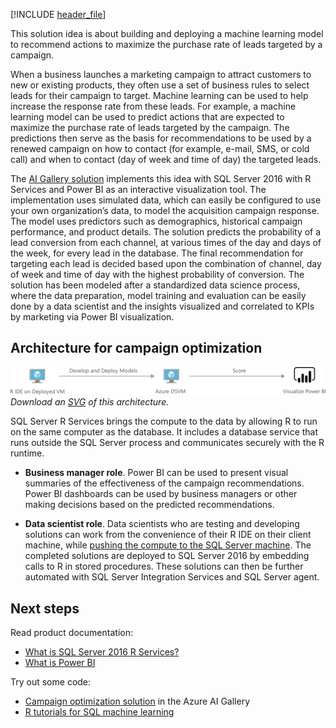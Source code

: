 


[!INCLUDE [header_file](../../../includes/sol-idea-header.md)]

This solution idea is about building and deploying a machine learning model to recommend actions to maximize the purchase rate of leads targeted by a campaign.

When a business launches a marketing campaign to attract customers to new or existing products, they often use a set of business rules to select leads for their campaign to target. Machine learning can be used to help increase the response rate from these leads. For example, a machine learning model can be used to predict actions that are expected to maximize the purchase rate of leads targeted by the campaign. The predictions then serve as the basis for recommendations to be used by a renewed campaign on how to contact (for example, e-mail, SMS, or cold call) and when to contact (day of week and time of day) the targeted leads.

The [AI Gallery solution](https://gallery.azure.ai/Solution/Campaign-Optimization-with-SQL-Server) implements this idea with SQL Server 2016 with R Services and Power BI as an interactive visualization tool. The implementation uses simulated data, which can easily be configured to use your own organization’s data, to model the acquisition campaign response. The model uses predictors such as demographics, historical campaign performance, and product details. The solution predicts the probability of a lead conversion from each channel, at various times of the day and days of the week, for every lead in the database. The final recommendation for targeting each lead is decided based upon the combination of channel, day of week and time of day with the highest probability of conversion. The solution has been modeled after a standardized data science process, where the data preparation, model training and evaluation can be easily done by a data scientist and the insights visualized and correlated to KPIs by marketing via Power BI visualization.

## Architecture for campaign optimization

![Architecture diagram: develop and deploy models on a Data Ccience VM with R.](../media/campaign-optimization-with-sql-server.png)
*Download an [SVG](../media/campaign-optimization-with-sql-server.svg) of this architecture.*

SQL Server R Services brings the compute to the data by allowing R to run on the same computer as the database. It includes a database service that runs outside the SQL Server process and communicates securely with the R runtime.

- **Business manager role**. Power BI can be used to present visual summaries of the effectiveness of the campaign recommendations. Power BI dashboards can be used by business managers or other making decisions based on the predicted recommendations.

- **Data scientist role**. Data scientists who are testing and developing solutions can work from the convenience of their R IDE on their client machine, while [pushing the compute to the SQL Server machine](/sql/advanced-analytics/r/getting-started-with-sql-server-r-services). The completed solutions are deployed to SQL Server 2016 by embedding calls to R in stored procedures. These solutions can then be further automated with SQL Server Integration Services and SQL Server agent.

## Next steps

Read product documentation:

- [What is SQL Server 2016 R Services?](/sql/machine-learning/r/sql-server-r-services)
- [What is Power BI](https://powerbi.microsoft.com/what-is-power-bi/)

Try out some code:

- [Campaign optimization solution](https://gallery.azure.ai/Solution/Campaign-Optimization-with-SQL-Server) in the Azure AI Gallery
- [R tutorials for SQL machine learning](/sql/machine-learning/tutorials/r-tutorials)
